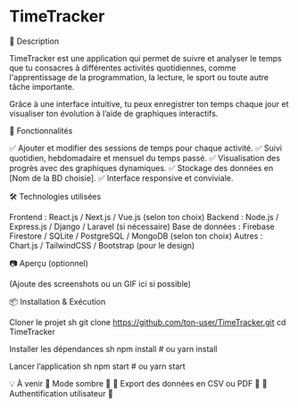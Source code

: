 # TimeTracker

📌 Description

TimeTracker est une application qui permet de suivre et analyser le temps que tu consacres à différentes activités quotidiennes, comme l'apprentissage de la programmation, la lecture, le sport ou toute autre tâche importante.

Grâce à une interface intuitive, tu peux enregistrer ton temps chaque jour et visualiser ton évolution à l’aide de graphiques interactifs.

🚀 Fonctionnalités

  ✅ Ajouter et modifier des sessions de temps pour chaque activité.
  ✅ Suivi quotidien, hebdomadaire et mensuel du temps passé.
  ✅ Visualisation des progrès avec des graphiques dynamiques.
  ✅ Stockage des données en [Nom de la BD choisie].
  ✅ Interface responsive et conviviale.

🛠️ Technologies utilisées

  Frontend : React.js / Next.js / Vue.js (selon ton choix)
  Backend : Node.js / Express.js / Django / Laravel (si nécessaire)
  Base de données : Firebase Firestore / SQLite / PostgreSQL / MongoDB (selon ton choix)
  Autres : Chart.js / TailwindCSS / Bootstrap (pour le design)

  📷 Aperçu (optionnel)
  
  (Ajoute des screenshots ou un GIF ici si possible)

📦 Installation & Exécution

Cloner le projet
sh
  git clone https://github.com/ton-user/TimeTracker.git
  cd TimeTracker

Installer les dépendances
sh
  npm install  # ou yarn install

Lancer l’application
sh
  npm start  # ou yarn start


💡 À venir
🔹 Mode sombre 🌙
🔹 Export des données en CSV ou PDF 📄
🔹 Authentification utilisateur 🔐
